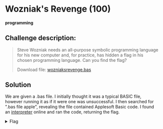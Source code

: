 # Wozniak's Revenge (100)
#### programming

## Challenge description:
> Steve Wozniak needs an all-purpose symbolic programming language for his new computer and, for practice, has hidden a flag in his chosen programming language. Can you find the flag?
> 
> Download file: [wozniaksrevenge.bas](../assets/wozniaksrevenge.bas)

## Solution 
We are given a .bas file. I initially thought it was a typical BASIC file, however running it as if it were one was unsuccessful. I then searched for ".bas file apple", revealing the file contained Applesoft Basic code. I found an [interpreter](https://www.calormen.com/jsbasic/) online and ran the code, returning the flag. 

<details> 
    <summary>Flag</summary>
flag{applesoft}
</details>